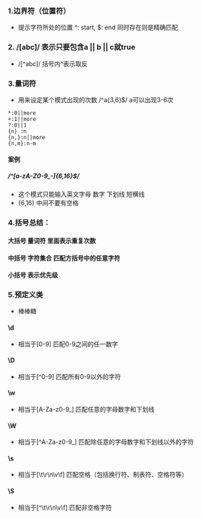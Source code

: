 <!--
 * @Description: 正则表达式
 * @Autor: Tong
 * @Date: 2021-07-02 15:50:44
 * @LastEditors: Tong
 * @LastEditTime: 2021-07-03 13:50:22
-->

### 1.边界符（位置符） 
* 提示字符所处的位置 ^: start, $: end     同时存在则是精确匹配
### 2. /[abc]/ 表示只要包含a || b || c就true
* /[^abc]/ 括号内^表示取反
### 3.量词符

* 用来设定某个模式出现的次数 /^a{3,6}$/ a可以出现3-6次
```
*:0||more
+:1||more
?:0||1
{n} :n
{n,}:n||more
{n,m}:n-m 
```
#### 案例
##### /^[a-zA-Z0-9_-]{6,16}$/
* 这个模式只能输入英文字母 数字 下划线 短横线
* {6,16} 中间不要有空格

### 4.括号总结：
#### 大括号 量词符 里面表示重复次数
#### 中括号 字符集合 匹配方括号中的任意字符
#### 小括号 表示优先级

### 5.预定义类
* 棒棒糖
#### \d
* 相当于[0-9] 匹配0-9之间的任一数字
#### \D
* 相当于[^0-9] 匹配所有0-9以外的字符
#### \w
* 相当于[A-Za-z0-9_] 匹配任意的字母数字和下划线
#### \W
* 相当于[^A-Za-z0-9_] 匹配除任意的字母数字和下划线以外的字符
#### \s
* 相当于[\t\r\n\v\f] 匹配空格（包括换行符、制表符、空格符等）
#### \S
* 相当于[^\t\r\n\v\f] 匹配非空格字符